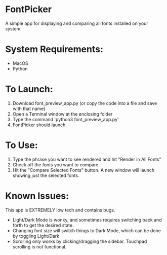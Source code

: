 # FontPicker
A simple app for displaying and comparing all fonts installed on your system.

# System Requirements:
- MacOS
- Python

# To Launch:
1. Download font_preview_app.py (or copy the code into a file and save with that name)
2. Open a Terminal window at the enclosing folder
3. Type the command 'python3 font_preview_app.py'
4. FontPicker should launch.

# To Use:
1. Type the phrase you want to see rendered and hit "Render in All Fonts"
2. Check off the fonts you want to compare
3. Hit the "Compare Selected Fonts" button. A new window will launch showing just the selected fonts.

# Known Issues:
This app is EXTREMELY low tech and contains bugs.
- Light/Dark Mode is wonky, and sometimes requires switching back and forth to get the desired state.
- Changing font size will switch things to Dark Mode, which can be done by toggling Light/Dark
- Scrolling only works by clicking/dragging the sidebar. Touchpad scrolling is not functional.
